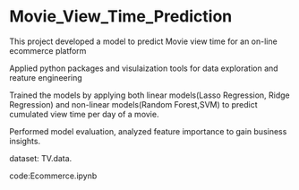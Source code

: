 # Movie_View_Time_Prediction
This project developed a model to predict Movie view time for an on-line ecommerce platform

Applied python packages and visulaization tools for data exploration and reature engineering

Trained the models by applying both linear models(Lasso Regression, Ridge Regression) and non-linear models(Random Forest,SVM) to predict  cumulated view time per day of a movie.

Performed model evaluation, analyzed feature importance to gain business insights.

dataset: TV.data.

code:Ecommerce.ipynb

